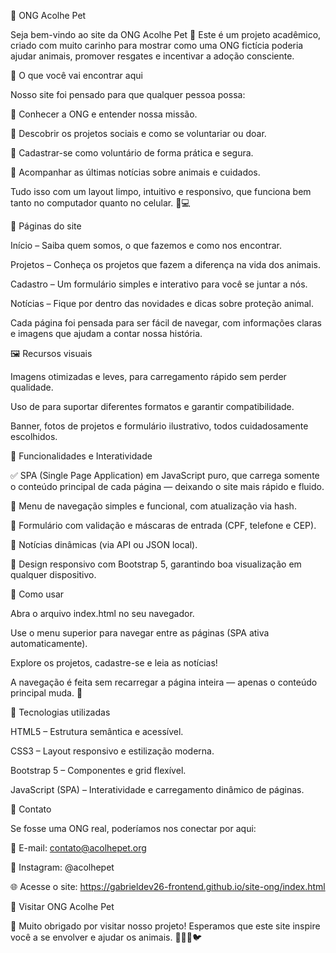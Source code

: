 🐾 ONG Acolhe Pet

Seja bem-vindo ao site da ONG Acolhe Pet 💚
Este é um projeto acadêmico, criado com muito carinho para mostrar como uma ONG fictícia poderia ajudar animais, promover resgates e incentivar a adoção consciente.

🌟 O que você vai encontrar aqui

Nosso site foi pensado para que qualquer pessoa possa:

🐶 Conhecer a ONG e entender nossa missão.

💚 Descobrir os projetos sociais e como se voluntariar ou doar.

📝 Cadastrar-se como voluntário de forma prática e segura.

📰 Acompanhar as últimas notícias sobre animais e cuidados.

Tudo isso com um layout limpo, intuitivo e responsivo, que funciona bem tanto no computador quanto no celular. 📱💻

📄 Páginas do site

Início – Saiba quem somos, o que fazemos e como nos encontrar.

Projetos – Conheça os projetos que fazem a diferença na vida dos animais.

Cadastro – Um formulário simples e interativo para você se juntar a nós.

Notícias – Fique por dentro das novidades e dicas sobre proteção animal.

Cada página foi pensada para ser fácil de navegar, com informações claras e imagens que ajudam a contar nossa história.

🖼️ Recursos visuais

Imagens otimizadas e leves, para carregamento rápido sem perder qualidade.

Uso de <picture> para suportar diferentes formatos e garantir compatibilidade.

Banner, fotos de projetos e formulário ilustrativo, todos cuidadosamente escolhidos.

🚀 Funcionalidades e Interatividade

✅ SPA (Single Page Application) em JavaScript puro, que carrega somente o conteúdo principal de cada página — deixando o site mais rápido e fluido.

🧭 Menu de navegação simples e funcional, com atualização via hash.

🧾 Formulário com validação e máscaras de entrada (CPF, telefone e CEP).

📰 Notícias dinâmicas (via API ou JSON local).

💅 Design responsivo com Bootstrap 5, garantindo boa visualização em qualquer dispositivo.

🧩 Como usar

Abra o arquivo index.html no seu navegador.

Use o menu superior para navegar entre as páginas (SPA ativa automaticamente).

Explore os projetos, cadastre-se e leia as notícias!

A navegação é feita sem recarregar a página inteira — apenas o conteúdo principal muda. 🚀

🎨 Tecnologias utilizadas

HTML5 – Estrutura semântica e acessível.

CSS3 – Layout responsivo e estilização moderna.

Bootstrap 5 – Componentes e grid flexível.

JavaScript (SPA) – Interatividade e carregamento dinâmico de páginas.

💌 Contato

Se fosse uma ONG real, poderíamos nos conectar por aqui:

📧 E-mail: contato@acolhepet.org

📸 Instagram: @acolhepet

🌐 Acesse o site: https://gabrieldev26-frontend.github.io/site-ong/index.html

🔗 Visitar ONG Acolhe Pet

💛 Muito obrigado por visitar nosso projeto!
Esperamos que este site inspire você a se envolver e ajudar os animais. 🐶🐱🐢🐦
